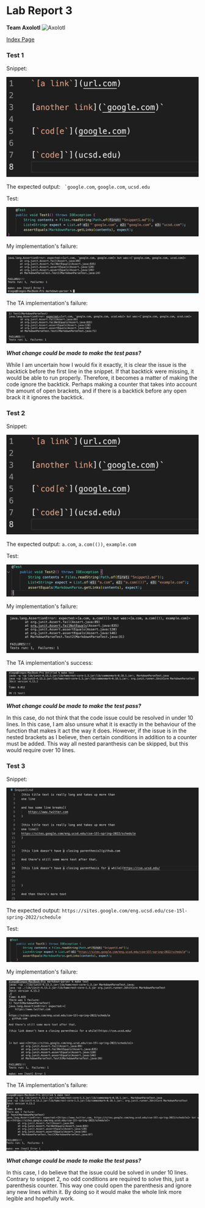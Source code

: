 # Lab Report 3
**Team Axolotl**
 ![Axolotl](https://user-images.githubusercontent.com/96553474/162535420-9fa77fb1-e2cc-42fb-a98d-479bef6edcd3.jpg)

 [Index Page](index.html)

### **Test 1**

Snippet:

![Image](Snippet1Code.png)

The expected output: ``` `google.com```, ```google.com```, ```ucsd.edu```

Test:

![Image](Test1.png)

My implementation's failure:

![Image](Test1OwnResult.png)

The TA implementation's failure:

![Image](Test1Result.png)

***What change could be made to make the test pass?***

While I am uncertain how I would fix it exactly, it is clear the issue is the backtick before the first line in the snippet. If that backtick were missing, it would be able to run properly. Therefore, it becomes a matter of making the code ignore the backtick. Perhaps making a counter that takes into account the amount of open brackets, and if there is a backtick before any open brack it it ignores the backtick.

### **Test 2**

Snippet:

![Image](Snippet1Code.png)

The expected output: ```a.com```, ```a.com(())```, ```example.com```

Test:

![Image](Test2.png)

My implementation's failure:

![Image](Test2OwnResult.png)

The TA implementation's success:

![Image](Test2Result.png)

***What change could be made to make the test pass?***

In this case, do not think that the code issue could be resolved in under 10 lines. In this case, I am also unsure what it is exactly in the behaviour of the function that makes it act the way it does. However, if the issue is in the nested brackets as I believe, then certain conditions in addition to a counter must be added. This way all nested paranthesis can be skipped, but this would require over 10 lines.

### **Test 3**

Snippet:

![Image](Snippet3Code.png)

The expected output: ```https://sites.google.com/eng.ucsd.edu/cse-15l-spring-2022/schedule```

Test:

![Image](Test3.png)

My implementation's failure:

![Image](Test3OwnResult.png)

The TA implementation's failure:

![Image](Test3Result.png)

***What change could be made to make the test pass?***

In this case, I do believe that the issue could be solved in under 10 lines. Contrary to snippet 2, no odd conditions are required to solve this, just a parenthesis counter. This way one could open the parenthesis and ignore any new lines within it. By doing so it would make the whole link more legible and hopefully work.